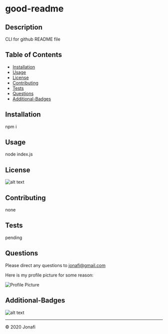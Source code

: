 
# good-readme

## Description 

CLI for github README file


## Table of Contents

* [Installation](#installation)
* [Usage](#usage)
* [License](#license)
* [Contributing](#contributing)
* [Tests](#tests)
* [Questions](#questions)
* [Additional-Badges](#additional-badges)


## Installation

npm i


## Usage 

node index.js

## License

![alt text](https://img.shields.io/github/license/jonafi/good-readme.svg "License")


## Contributing

none

## Tests

pending

## Questions

Please direct any questions to jonafi@gmail.com

Here is my profile picture for some reason:

![Profile Picture](https://avatars2.githubusercontent.com/u/15129952?v=4)


## Additional-Badges

![alt text](https://img.shields.io/github/languages/top/jonafi/good-readme "Top Language Used")



---
© 2020 Jonafi
      